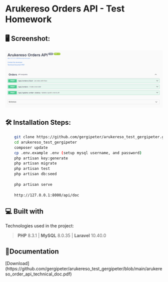 
<h1>Arukereso Orders API - Test Homework</h1>

<h2>🖥 Screenshot:</h2>

![screenshot](https://github.com/gergipeter/arukereso_test_gergipeter/blob/main/screenshot.PNG)

<h2>🛠️ Installation Steps:</h2>

```bash
    git clone https://github.com/gergipeter/arukereso_test_gergipeter.git
    cd arukereso_test_gergipeter
    composer update
    cp .env.example .env (setup mysql username, and password)
    php artisan key:generate
    php artisan migrate
    php artisan test
    php artisan db:seed

    php artisan serve

    http://127.0.0.1:8000/api/doc

```



<h2>💻 Built with</h2>

Technologies used in the project:

> **PHP** 8.3.1 |
> **MySQL** 8.0.35 |
> **Laravel** 10.40.0



<h2>📃Documentation</h2>
[Download](https://github.com/gergipeter/arukereso_test_gergipeter/blob/main/arukereso_order_api_technical_doc.pdf)
